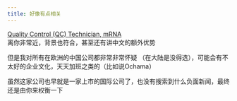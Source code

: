 ```yaml
---
title: 好像有点相关
---
```

[Quality Control (QC) Technician, mRNA](https://job-boards.greenhouse.io/genscript/jobs/4673229007)  
离你非常近，背景也符合，甚至还有讲中文的额外优势

但是我对所有在欧洲的中国公司都非常非常怀疑 （在大陆是没得选），可能会有不太好的企业文化，天天加班之类的（比如说Ochama）

虽然这家公司也早就是一家上市的国际公司了，也没有搜索到什么负面新闻，最终还是由你来权衡一下
